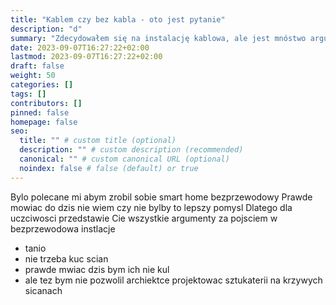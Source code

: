 ```yaml
---
title: "Kablem czy bez kabla - oto jest pytanie"
description: "d"
summary: "Zdecydowałem się na instalację kablowa, ale jest mnóstwo argumentów aby wybrać bezprzewodowe rozwiązania smart home. Zanim zdecydujesz się na prócie wszystkich ścian, powinieneś je rozważyć. Prawdę mówiąc do dziś nie wiem, czy nie popełniłem błędu idąc w kable."
date: 2023-09-07T16:27:22+02:00
lastmod: 2023-09-07T16:27:22+02:00
draft: false
weight: 50
categories: []
tags: []
contributors: []
pinned: false
homepage: false
seo:
  title: "" # custom title (optional)
  description: "" # custom description (recommended)
  canonical: "" # custom canonical URL (optional)
  noindex: false # false (default) or true
---
```


Bylo polecane mi abym zrobil sobie smart home bezprzewodowy
Prawde mowiac do dzis nie wiem czy nie bylby to lepszy pomysl
Dlatego dla uczciwosci przedstawie Cie wszystkie argumenty za pojsciem w bezprzewodowa instlacje

* tanio
* nie trzeba kuc scian
* prawde mwiac dzis bym ich nie kul
* ale tez bym nie pozwolil archiektce projektowac sztukaterii na krzywych sicanach
